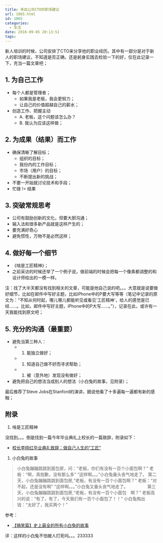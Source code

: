 ```yaml
---
title: 来自公司CTO的职场建议
url: 1065.html
id: 1065
categories:
  - 生活
date: 2016-09-05 20:13:51
tags:
---
```


新人培训的时候，公司安排了CTO来分享他的职业经历。其中有一部分是对于新人的职场建议，不知道是否正确，还是躬身实践去检验一下的好，仅在此记录一下，充当一篇文章吧；

1\. 为自己工作
---------

*   每个人都是管理者；
    *   如果我是老板，我会更努力；
    *   让自己的价值超越自己的薪水；
*   创造工作、把握主动
    *   A. 老板，这个问题该怎么办？
    *   B. 我认为应该这样做；

2\. 为成果（结果）而工作
--------------

*   确保清晰了解目标；
    *   组织的目标；
    *   我份内的工作目标；
    *   市场（用户）的目标；
    *   不断提出新的挑战；
*   不要一开始就讨论技术和手段；
*   忙碌 != 结果

3\. 突破常规思考
----------

*   公司有鼓励创新的文化，但要大胆沟通；
*   输入法和很多新产品就是这样产生的；
*   要充满好奇心
*   避免惯性，万物不是必然这样；

4\. 做好每一个细节
-----------

*   《啥是工匠精神》；
*   之前采访的时候还举了一个例子说，做前端的时候会把每一个像素都调整的和设计师给出的一模一样。

注：找了大半天都没有找到相关的文章，可能是他自己说的吧。。。大意就是说要做好细节，比如在邮件中写好主题，比如iPhone中的P要大写等等（笔记中记录的原文为：“不知从何时起，哪儿哪儿都能听见或看见‘工匠精神’，给人的感觉是已经......。比如，邮件中写好主题，iPhone中的P大写......。”），记录在此，或许有一天我能找到原文吧；

5\. 充分的沟通（最重要）
--------------

*   避免当第三种人：
    *   1.  能独立做好；
    *   1.  知道自己做不好而寻求帮助；
    *   1.  被（意外地）发现没有做好；
*   避免把自己的想法当成别人的想法（小白兔的故事，见附录）；

最后推荐了Steve Jobs在Stanford的演讲，据说他看了十多遍每一遍都有新的感触；

附录
--

1.  啥是工匠精神

没找到。。。倒是找到一篇今年毕业典礼上校长的一篇致辞，附录如下：

*   [校长李晓红毕业典礼致辞：做自己人生的“工匠”](http://news.whu.edu.cn/info/1002/46302.htm)

1.  小白兔的故事

> 小白兔蹦蹦跳跳到面包房，问：“老板，你们有没有一百个小面包啊？” 老板：“啊，真抱歉，没有那么多” “这样啊。。。”小白兔垂头丧气地走了。 第二天，小白兔蹦蹦跳跳到面包房,“老板，有没有一百个小面包啊？” 老板：“对不起，还是没有啊” “这样啊。。。”小白兔又垂头丧气地走了。 　　　　 第三天，小白兔蹦蹦跳跳到面包房,“老板，有没有一百个小面包　啊？” 老板高兴的说：“有了，有了，今天我们有一百个小面包了！！” 小白兔掏出钱：“太好了，我买两个！”

参考：

*   [【搞笑篇】史上最全的所有小白兔的故事](https://www.douban.com/group/topic/18611802/)

评：这样的小白兔不怕被人打死吗。。。233333